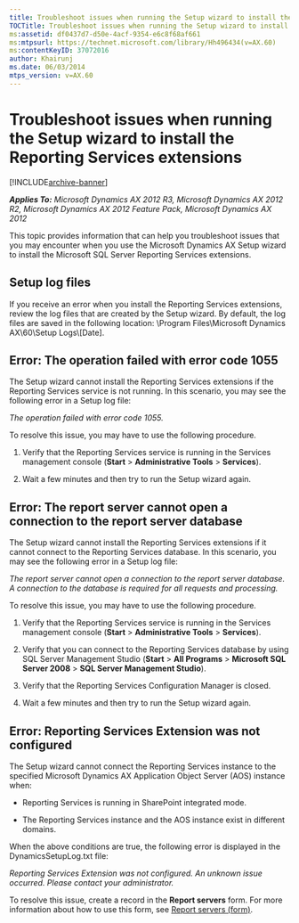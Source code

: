 ```yaml
---
title: Troubleshoot issues when running the Setup wizard to install the Reporting Services extensions
TOCTitle: Troubleshoot issues when running the Setup wizard to install the Reporting Services extensions
ms:assetid: df0437d7-d50e-4acf-9354-e6c8f68af661
ms:mtpsurl: https://technet.microsoft.com/library/Hh496434(v=AX.60)
ms:contentKeyID: 37072016
author: Khairunj
ms.date: 06/03/2014
mtps_version: v=AX.60
---
```


# Troubleshoot issues when running the Setup wizard to install the Reporting Services extensions 


[!INCLUDE[archive-banner](includes/archive-banner.md)]


_**Applies To:** Microsoft Dynamics AX 2012 R3, Microsoft Dynamics AX 2012 R2, Microsoft Dynamics AX 2012 Feature Pack, Microsoft Dynamics AX 2012_

This topic provides information that can help you troubleshoot issues that you may encounter when you use the Microsoft Dynamics AX Setup wizard to install the Microsoft SQL Server Reporting Services extensions.

## Setup log files

If you receive an error when you install the Reporting Services extensions, review the log files that are created by the Setup wizard. By default, the log files are saved in the following location: \\Program Files\\Microsoft Dynamics AX\\60\\Setup Logs\\\[Date\].

## Error: The operation failed with error code 1055

The Setup wizard cannot install the Reporting Services extensions if the Reporting Services service is not running. In this scenario, you may see the following error in a Setup log file:

*The operation failed with error code 1055.*

To resolve this issue, you may have to use the following procedure.

1.  Verify that the Reporting Services service is running in the Services management console (**Start** \> **Administrative Tools** \> **Services**).

2.  Wait a few minutes and then try to run the Setup wizard again.

## Error: The report server cannot open a connection to the report server database

The Setup wizard cannot install the Reporting Services extensions if it cannot connect to the Reporting Services database. In this scenario, you may see the following error in a Setup log file:

*The report server cannot open a connection to the report server database. A connection to the database is required for all requests and processing.*

To resolve this issue, you may have to use the following procedure.

1.  Verify that the Reporting Services service is running in the Services management console (**Start** \> **Administrative Tools** \> **Services**).

2.  Verify that you can connect to the Reporting Services database by using SQL Server Management Studio (**Start** \> **All Programs** \> **Microsoft SQL Server 2008** \> **SQL Server Management Studio**).

3.  Verify that the Reporting Services Configuration Manager is closed.

4.  Wait a few minutes and then try to run the Setup wizard again.

## Error: Reporting Services Extension was not configured

The Setup wizard cannot connect the Reporting Services instance to the specified Microsoft Dynamics AX Application Object Server (AOS) instance when:

  - Reporting Services is running in SharePoint integrated mode.

  - The Reporting Services instance and the AOS instance exist in different domains.

When the above conditions are true, the following error is displayed in the DynamicsSetupLog.txt file:

*Reporting Services Extension was not configured. An unknown issue occurred. Please contact your administrator.*

To resolve this issue, create a record in the **Report servers** form. For more information about how to use this form, see [Report servers (form)](https://technet.microsoft.com/library/aa548504\(v=ax.60\)).

  


